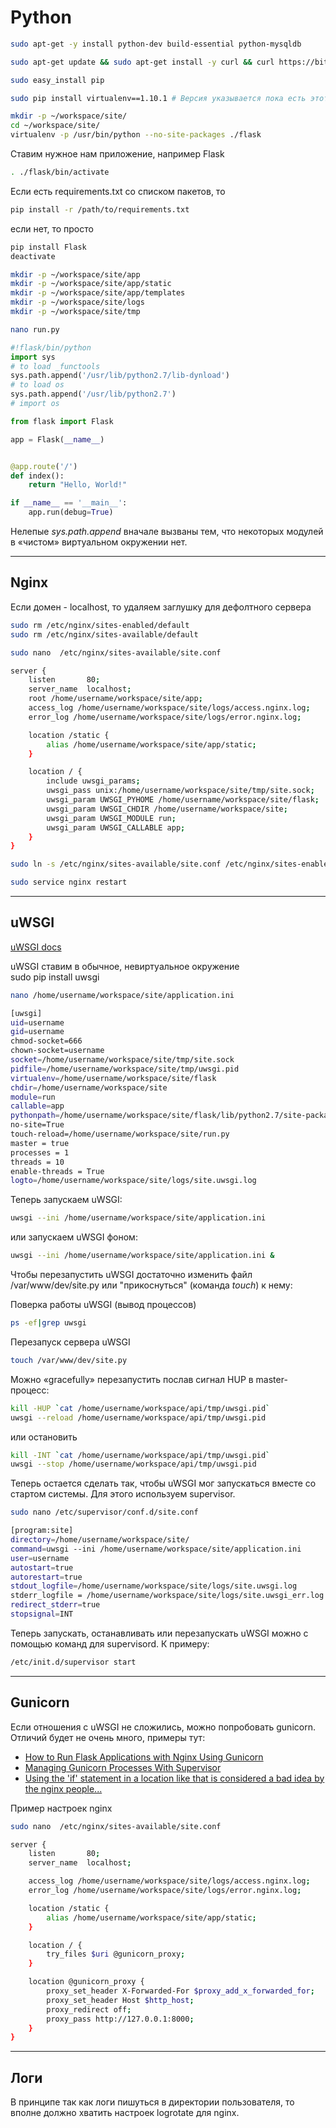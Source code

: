 # Python 

```bash  
sudo apt-get -y install python-dev build-essential python-mysqldb  
```

```bash  
sudo apt-get update && sudo apt-get install -y curl && curl https://bitbucket.org/pypa/setuptools/raw/bootstrap/ez_setup.py | sudo python

sudo easy_install pip

sudo pip install virtualenv==1.10.1 # Версия указывается пока есть этот [issue](https://github.com/pypa/virtualenv/issues/524), иначе хрен что установишь из-за некорректного Setuptools  
```

```bash  
mkdir -p ~/workspace/site/  
cd ~/workspace/site/  
virtualenv -p /usr/bin/python --no-site-packages ./flask  
```

Ставим нужное нам приложение, например Flask  
```bash  
. ./flask/bin/activate  
```

Если есть requirements.txt со списком пакетов, то  
```bash  
pip install -r /path/to/requirements.txt  
```

если нет, то просто  
```bash  
pip install Flask  
deactivate  
```

```bash  
mkdir -p ~/workspace/site/app  
mkdir -p ~/workspace/site/app/static  
mkdir -p ~/workspace/site/app/templates  
mkdir -p ~/workspace/site/logs  
mkdir -p ~/workspace/site/tmp  
```

```bash  
nano run.py  
```

```python  
#!flask/bin/python  
import sys  
# to load _functools  
sys.path.append('/usr/lib/python2.7/lib-dynload')  
# to load os  
sys.path.append('/usr/lib/python2.7')  
# import os

from flask import Flask

app = Flask(__name__)


@app.route('/')  
def index():
    return "Hello, World!"

if __name__ == '__main__':
    app.run(debug=True)  
```

Нелепые _sys.path.append_ вначале вызваны тем, что некоторых модулей в «чистом» виртуальном окружении нет.

----------------------------------

## Nginx

Если домен - localhost, то удаляем заглушку для дефолтного сервера  
```bash  
sudo rm /etc/nginx/sites-enabled/default  
sudo rm /etc/nginx/sites-available/default  
```

```bash  
sudo nano  /etc/nginx/sites-available/site.conf  
```

```bash  
server {
    listen       80;
    server_name  localhost;
    root /home/username/workspace/site/app;
    access_log /home/username/workspace/site/logs/access.nginx.log;
    error_log /home/username/workspace/site/logs/error.nginx.log;

    location /static {
        alias /home/username/workspace/site/app/static;
    }

    location / {
        include uwsgi_params;
        uwsgi_pass unix:/home/username/workspace/site/tmp/site.sock;
        uwsgi_param UWSGI_PYHOME /home/username/workspace/site/flask;
        uwsgi_param UWSGI_CHDIR /home/username/workspace/site;
        uwsgi_param UWSGI_MODULE run;
        uwsgi_param UWSGI_CALLABLE app;
    }  
}
```

```bash  
sudo ln -s /etc/nginx/sites-available/site.conf /etc/nginx/sites-enabled/

sudo service nginx restart  
```

----------------------------------

## uWSGI

[uWSGI docs](http://uwsgi-docs.readthedocs.org/en/latest/index.html)

uWSGI ставим в обычное, невиртуальное окружение  
sudo pip install uwsgi

```bash  
nano /home/username/workspace/site/application.ini  
```

```bash  
[uwsgi]  
uid=username  
gid=username  
chmod-socket=666  
chown-socket=username  
socket=/home/username/workspace/site/tmp/site.sock  
pidfile=/home/username/workspace/site/tmp/uwsgi.pid  
virtualenv=/home/username/workspace/site/flask  
chdir=/home/username/workspace/site  
module=run  
callable=app  
pythonpath=/home/username/workspace/site/flask/lib/python2.7/site-packages/  
no-site=True  
touch-reload=/home/username/workspace/site/run.py  
master = true  
processes = 1  
threads = 10  
enable-threads = True  
logto=/home/username/workspace/site/logs/site.uwsgi.log  
```

Теперь запускаем uWSGI:  
```bash  
uwsgi --ini /home/username/workspace/site/application.ini  
```

или запускаем uWSGI фоном:  
```bash  
uwsgi --ini /home/username/workspace/site/application.ini &  
```

Чтобы перезапустить uWSGI достаточно изменить файл /var/www/dev/site.py или "прикоснуться" (команда _touch_) к нему:

Поверка работы uWSGI (вывод процессов)  
```bash  
ps -ef|grep uwsgi  
```

Перезапуск сервера uWSGI  
```bash  
touch /var/www/dev/site.py  
```

Можно «gracefully» перезапустить послав сигнал HUP в master-процесс:  
```bash  
kill -HUP `cat /home/username/workspace/api/tmp/uwsgi.pid`  
uwsgi --reload /home/username/workspace/api/tmp/uwsgi.pid  
```

или остановить  
```bash  
kill -INT `cat /home/username/workspace/api/tmp/uwsgi.pid`  
uwsgi --stop /home/username/workspace/api/tmp/uwsgi.pid  
```

Теперь остается сделать так, чтобы uWSGI мог запускаться вместе со стартом системы. Для этого используем supervisor.  
```bash  
sudo nano /etc/supervisor/conf.d/site.conf  
```

```bash  
[program:site]  
directory=/home/username/workspace/site/  
command=uwsgi --ini /home/username/workspace/site/application.ini  
user=username  
autostart=true  
autorestart=true  
stdout_logfile=/home/username/workspace/site/logs/site.uwsgi.log  
stderr_logfile = /home/username/workspace/site/logs/site.uwsgi_err.log  
redirect_stderr=true  
stopsignal=INT  
```

Теперь запускать, останавливать или перезапускать uWSGI можно с помощью команд для supervisord. К примеру:

```bash  
/etc/init.d/supervisor start  
```

----------------------------------

## Gunicorn

Если отношения с uWSGI не сложились, можно попробовать gunicorn.  
Отличий будет не очень много, примеры тут:  

- [How to Run Flask Applications with Nginx Using Gunicorn](http://www.onurguzel.com/how-to-run-flask-applications-with-nginx-using-gunicorn/)  
- [Managing Gunicorn Processes With Supervisor](http://www.onurguzel.com/managing-gunicorn-processes-with-supervisor/)  
- [Using the 'if' statement in a location like that is considered a bad idea by the nginx people...](http://www.onurguzel.com/how-to-run-flask-applications-with-nginx-using-gunicorn/#comment-816040378)

Пример настроек nginx  
```bash  
sudo nano  /etc/nginx/sites-available/site.conf  
```

```bash  
server {
    listen       80;
    server_name  localhost;

    access_log /home/username/workspace/site/logs/access.nginx.log;
    error_log /home/username/workspace/site/logs/error.nginx.log;

    location /static {
        alias /home/username/workspace/site/app/static;
    }

    location / {
        try_files $uri @gunicorn_proxy;
    }

    location @gunicorn_proxy {
        proxy_set_header X-Forwarded-For $proxy_add_x_forwarded_for;
        proxy_set_header Host $http_host;
        proxy_redirect off;
        proxy_pass http://127.0.0.1:8000;
    }  
}
```

----------------------------------

## Логи

В принципе так как логи пишуться в директории пользователя, то вполне должно хватить настроек logrotate для nginx.
